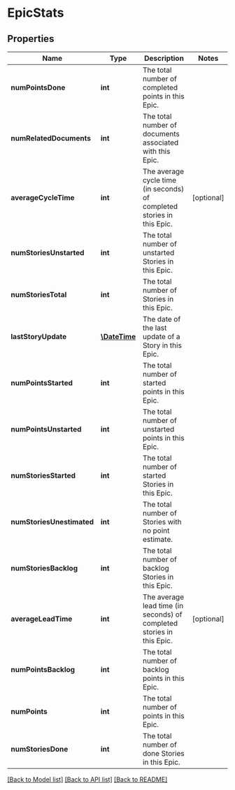 # EpicStats

## Properties
Name | Type | Description | Notes
------------ | ------------- | ------------- | -------------
**numPointsDone** | **int** | The total number of completed points in this Epic. | 
**numRelatedDocuments** | **int** | The total number of documents associated with this Epic. | 
**averageCycleTime** | **int** | The average cycle time (in seconds) of completed stories in this Epic. | [optional] 
**numStoriesUnstarted** | **int** | The total number of unstarted Stories in this Epic. | 
**numStoriesTotal** | **int** | The total number of Stories in this Epic. | 
**lastStoryUpdate** | [**\DateTime**](\DateTime.md) | The date of the last update of a Story in this Epic. | 
**numPointsStarted** | **int** | The total number of started points in this Epic. | 
**numPointsUnstarted** | **int** | The total number of unstarted points in this Epic. | 
**numStoriesStarted** | **int** | The total number of started Stories in this Epic. | 
**numStoriesUnestimated** | **int** | The total number of Stories with no point estimate. | 
**numStoriesBacklog** | **int** | The total number of backlog Stories in this Epic. | 
**averageLeadTime** | **int** | The average lead time (in seconds) of completed stories in this Epic. | [optional] 
**numPointsBacklog** | **int** | The total number of backlog points in this Epic. | 
**numPoints** | **int** | The total number of points in this Epic. | 
**numStoriesDone** | **int** | The total number of done Stories in this Epic. | 

[[Back to Model list]](../../README.md#documentation-for-models) [[Back to API list]](../../README.md#documentation-for-api-endpoints) [[Back to README]](../../README.md)

